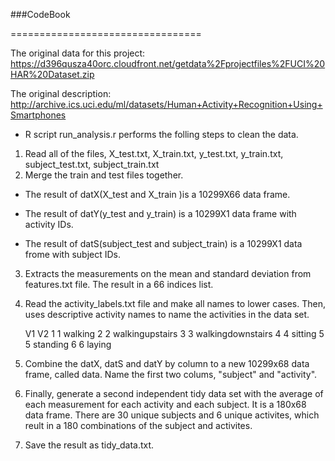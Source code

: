 ###CodeBook

=================================

The original data for this project: 
https://d396qusza40orc.cloudfront.net/getdata%2Fprojectfiles%2FUCI%20HAR%20Dataset.zip



The original description: 
http://archive.ics.uci.edu/ml/datasets/Human+Activity+Recognition+Using+Smartphones

* R script run_analysis.r performs the folling steps to clean the data.

1. Read all of the files, X_test.txt, X_train.txt, y_test.txt, y_train.txt, subject_test.txt, subject_train.txt
2. Merge the train and test files together. 
    
- The result of datX(X_test and X_train )is a 10299X66 data frame. 
- The result of datY(y_test and y_train) is a 10299X1 data frame with activity IDs. 
    
- The result of datS(subject_test and subject_train) is a 10299X1 data frome with subject IDs.

3. Extracts the measurements on the mean and standard deviation from features.txt file. The result in a 66 indices list.


4. Read the activity_labels.txt file and make all names to lower cases. Then, uses descriptive activity names to name the activities in the data set.

 	V1	V2
1	1	walking
2	2	walkingupstairs
3	3	walkingdownstairs
4	4	sitting
5	5	standing
6	6	laying

5. Combine the datX, datS and datY by column to a new 10299x68 data frame, called data. Name the first two colums, "subject" and "activity".
6. Finally, generate a second independent tidy data set with the average of each measurement for each activity and each subject. It is a 180x68 data frame. There are 30 unique subjects and 6 unique activites, which reult in a 180 combinations of the subject and activites. 
7. Save the result as tidy_data.txt.

